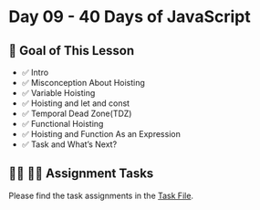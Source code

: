 # Day 09 - 40 Days of JavaScript

## **🎯 Goal of This Lesson**

- ✅ Intro
- ✅ Misconception About Hoisting
- ✅ Variable Hoisting
- ✅ Hoisting and let and const
- ✅ Temporal Dead Zone(TDZ)
- ✅ Functional Hoisting
- ✅ Hoisting and Function As an Expression
- ✅ Task and What’s Next?


## **👩‍💻 🧑‍💻 Assignment Tasks**

Please find the task assignments in the [Task File](./task.md).